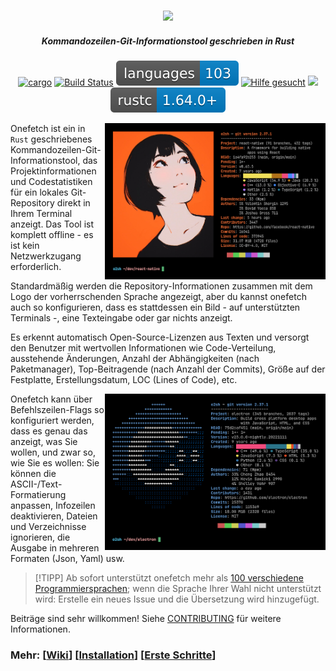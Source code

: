 <h3 align="center"><img src="assets/onefetch.svg" height="130px"></h3>

<h5 align="center">Kommandozeilen-Git-Informationstool geschrieben in Rust</h5>

<p align="center">
	<a href="https://crates.io/crates/onefetch"><img src="https://img.shields.io/crates/v/onefetch.svg" alt="cargo"></a>
	<a href="https://github.com/o2sh/onefetch/actions"><img src="https://github.com/o2sh/onefetch/workflows/CI/badge.svg" alt="Build Status"></a>
  <a href="https://onefetch.dev"><img src="assets/language-badge.svg"></a>
  <a href="https://github.com/o2sh/onefetch/issues?q=is%3Aissue+ist%3Aoffen+Label%3A%22Hilfe+gewünscht%22"><img src="https://img.shields.io/github/issues/o2sh/onefetch/help%20wanted?color=green" alt="Hilfe gesucht"></a>
	<a href="./LICENSE.md"><img src="https://img.shields.io/badge/license-MIT-blue.svg"></a>
	<img src="assets/msrv-badge.svg">
</p>

<img src="assets/screenshot-1.png" align="right" height="250px">

Onefetch ist ein in `Rust` geschriebenes Kommandozeilen-Git-Informationstool, das Projektinformationen und Codestatistiken für ein lokales Git-Repository direkt in Ihrem Terminal anzeigt. Das Tool ist komplett offline - es ist kein Netzwerkzugang erforderlich.

Standardmäßig werden die Repository-Informationen zusammen mit dem Logo der vorherrschenden Sprache angezeigt, aber du kannst onefetch auch so konfigurieren, dass es stattdessen ein Bild - auf unterstützten Terminals -, eine Texteingabe oder gar nichts anzeigt.

Es erkennt automatisch Open-Source-Lizenzen aus Texten und versorgt den Benutzer mit wertvollen Informationen wie Code-Verteilung, ausstehende Änderungen, Anzahl der Abhängigkeiten (nach Paketmanager), Top-Beitragende (nach Anzahl der Commits), Größe auf der Festplatte, Erstellungsdatum, LOC (Lines of Code), etc.

<img src="assets/screenshot-2.png" align="right" height="250px">

Onefetch kann über Befehlszeilen-Flags so konfiguriert werden, dass es genau das anzeigt, was Sie wollen, und zwar so, wie Sie es wollen: Sie können die ASCII-/Text-Formatierung anpassen, Infozeilen deaktivieren, Dateien und Verzeichnisse ignorieren, die Ausgabe in mehreren Formaten (Json, Yaml) usw.

> [!TIPP]
Ab sofort unterstützt onefetch mehr als [100 verschiedene Programmiersprachen](https://onefetch.dev); wenn die Sprache Ihrer Wahl nicht unterstützt wird: Erstelle ein neues Issue und die Übersetzung wird hinzugefügt.

Beiträge sind sehr willkommen! Siehe [CONTRIBUTING](CONTRIBUTING.md) für weitere Informationen.

### Mehr: \[[Wiki](https://github.com/o2sh/onefetch/wiki)\] \[[Installation](https://github.com/o2sh/onefetch/wiki/Installation)\] \[[Erste Schritte](https://github.com/o2sh/onefetch/wiki/getting-started)\]
